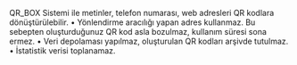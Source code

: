 QR_BOX Sistemi ile metinler, telefon numarası, web adresleri QR kodlara dönüştürülebilir.
• Yönlendirme aracılığı yapan adres kullanmaz. Bu sebepten oluşturduğunuz QR kod asla bozulmaz, kullanım süresi sona ermez.
• Veri depolaması yapılmaz, oluşturulan QR kodları arşivde tutulmaz.
• İstatistik verisi toplanamaz.
